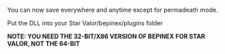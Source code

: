 You can now save everywhere and anytime except for permadeath mode.

Put the DLL into your Star Valor/bepinex/plugins folder

**NOTE: YOU NEED THE 32-BIT/X86 VERSION OF BEPINEX FOR STAR VALOR, NOT THE 64-BIT**
